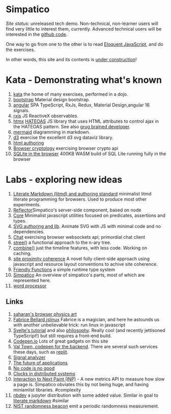 # Simpatico

*Site status:* unreleased tech demo.
Non-technical, non-learner users will find very little to interest them, currently.
Advanced technical users will be interested in the [github code](https://github.com/javajosh/simpatico).

One way to go from one to the other is to read [Eloquent JavaScript](https://eloquentjavascript.net/), and do the exercises.

In other words, this site and its contents is [under construction](http://textfiles.com/underconstruction/)!

# Kata - Demonstrating what's known
  1.  [kata](/kata/) the home of many exercises, performed in a dojo.
  1.  [bootstrap](/kata/bootstrap/index.html) Material design bootstrap.
  1.  [angular](/kata/angular) SPA TypeScript, RxJs, Redux,  Material Design,angular 16 signals.
  2.  [rxjs](/kata/rxjs/rxjs.md) JS ReactiveX observables.
  3.  [htmx](/kata/htmx) [HATEOAS](https://en.wikipedia.org/wiki/HATEOAS) JS library that uses HTML attributes to control ajax in the HATEOAS pattern. See also [grug brained developer](https://grugbrain.dev/).
  4.  [mermaid](/kata/mermaid.html) diagramming in markdown.
  5.  [d3](/kata/d3) exercise the excellent d3 svg dataviz library.
  1.  [html authoring](/kata/html.html)
  1.  [Browser cryptology](/crypto) exercising browser crypto api
  1.  [SQLite in the browser](/db/) 400KB WASM build of SQL Lite running fully in the browser

# Labs - exploring new ideas
   1.  [Literate Markdown (litmd) and authoring standard](/lit) minimalist litmd literate programming for browsers. Used to produce most other experiments.
   1.  [Reflector](/reflector)Simpatico\'s server-side component, based on node
   1.  [Core](/core) Minimalist javascript utilities focused on predicates, assertions and types.
   1.  [SVG authoring and lib](/svg). Animate SVG with JS with minimal code and no dependencies.
   1.  [Chat](/chat) exercising browser websockets api; primordial chat client
   1.  [stree()](/stree3) a functional approach to the n-ary tree.
   1.  [combine()](/combine2) just the timeline features, with less code. Working on caching.
   1.  [site proximity coherence](/kata/proximity-coherence) A novel fully client-side approach using javascript and resource layout conventions to achive site coherence.
   1.  [Friendly Functions](/friendly) a simple runtime type system
   1.  [Simpatico](/notes/simpatico) An overview of simpatico\'s parts, most of which are represented here.
   1.  [word processor](/wp)

## Links

  1.  [saharan's browser physics art](https://oimo.io/works)
  2.  [Fabrice Bellard
      jslinux](https://bellard.org/jslinux/vm.html?url=alpine-x86.cfg&mem=192) Fabrice is a magician, and here he astounds us with another unbelievable trick: run linux in javascript
  3.  [Svelte's tutorial](https://svelte.dev/tutorial) and also
      [philosophy](https://svelte.dev/blog/frameworks-without-the-framework). Really cool (and recently jettisoned TypeScript!) but still requires a front-end build.
  4.  [Codepen.io](https://codepen.io/) Lots of great gadgets on this site
  5.  [Val Town, codepen for the
      backend](https://blog.val.town/blog/migrating-from-supabase). There are several such services these days, such as [replit](https://replit.com/).
  6.  [Signal
      analyzer](https://cprimozic.net/blog/building-a-signal-analyzer-with-modern-web-tech/)
  1.  [The future of
      applications](https://mikecann.co.uk/posts/the-future-of-applications)
  2.  [No code is no
      good](https://jaylittle.com/post/view/2023/4/low-code-software-development-is-a-lie)
  3.  [Clocks in distributed
      systems](https://www.exhypothesi.com/clocks-and-causality/)
  1.  [Interaction to Next Paint (INP)](https://web.dev/inp/) - A new
    metrics API to measure how slow a page is. Simpatico obviates this
    by not being huge, and having miniamlist libraries. #complexity
  1.  [nbdev](https://nbdev.fast.ai/) a jupyter distribution with some
    added value. Similar in goal to [literate markdown](lit.md) #similar
  1. [NIST randomness beacon](https://csrc.nist.gov/projects/interoperable-randomness-beacons/beacon-20) emit a periodic randomness measurement.
